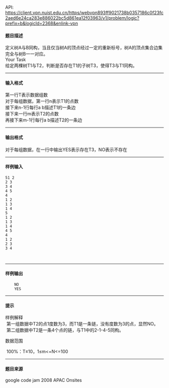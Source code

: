 API: https://client.vpn.nuist.edu.cn/https/webvpn893ff9021738b0357186c0f23fc2aed6e24ca283e886022bc5d861ea12f03963/v1/problem/logic?prefix=b&logicId=2368&enlink-vpn

#### 题目描述

定义树A与B同构，当且仅当树A的顶点经过一定的重新标号，树A的顶点集合边集完全与树B一一对应。  
Your Task  
给定两棵树T1与T2，判断是否存在T1的子树T3，使得T3与T1同构。  

---

#### 输入格式

第一行T表示数据组数  
对于每组数据，第一行n表示T1的点数  
接下来n-1行每行a b描述T1的一条边  
接下来一行m表示T2的点数  
再接下来m-1行每行a b描述T2的一条边  

---

#### 输出格式

对于每组数据，在一行中输出YES表示存在T3，NO表示不存在  

---

#### 样例输入
```
51 2
2 3
3 4
4 5
4
1 2
1 3
1 4
5
1 2
1 3
1 4
4 5
4
1 2
2 3
3 4



```

---

#### 样例输出
```
	NO
	YES

```

---

#### 提示

样例解释  
 第一组数据中T2的点1度数为3，而T1是一条链，没有度数为3的点，显然NO。  
 第二组数据中T2是一条4个点的链，与T1中的2-1-4-5同构。

  
数据范围

 100%：T≤10，1≤m<=N<=100  

---

#### 题目来源

google code jam 2008 APAC Onsites